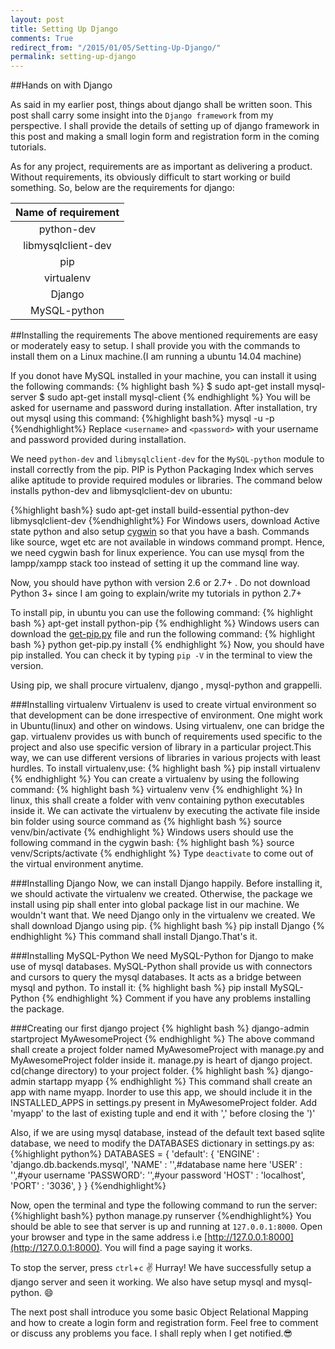 ```yaml
---
layout: post
title: Setting Up Django
comments: True
redirect_from: "/2015/01/05/Setting-Up-Django/"
permalink: setting-up-django
---
```


##Hands on with Django

As said in my earlier post, things about django shall be written soon. This post shall carry some insight into the `Django framework` from my perspective. I shall provide the details of setting up of django framework in this post and making a small login form and registration form in the coming tutorials.

As for any project, requirements are as important as delivering a product. Without requirements, its obviously difficult to start working or build something. So, below are the requirements for django:

<table>
	<thead>
		<tr>
			<th>Name of requirement</th>
		</tr>
	</thead>
	<tbody style="text-align:center;">
		<tr>
			<td>python-dev</td>
		</tr>
		<tr>
			<td>libmysqlclient-dev</td>
		</tr>
		<tr>
			<td>pip</td>
		</tr>
		<tr>
			<td>virtualenv</td>
		</tr>
		<tr>
			<td>Django</td>
		</tr>
		<tr>
			<td>MySQL-python</td>
		</tr>
	</tbody>
</table>

##Installing the requirements
The above mentioned requirements are easy or moderately easy to setup. I shall provide you with the commands to install them on a Linux machine.(I am running a ubuntu 14.04 machine)

If you donot have MySQL installed in your machine, you can install it using the following commands:
{% highlight bash %}
$ sudo apt-get install mysql-server
$ sudo apt-get install mysql-client
{% endhighlight %}
You will be asked for username and password during installation. After installation, try out mysql using this command:
{%highlight bash%}
mysql -u<username> -p<password>
{%endhighlight%}
Replace `<username>` and `<password>` with your username and password provided during installation.

We need `python-dev` and `libmysqlclient-dev` for the `MySQL-python` module to install correctly from the pip. PIP is Python Packaging Index which serves alike aptitude to provide required modules or libraries. The command below installs python-dev and libmysqlclient-dev on ubuntu:

{%highlight bash%}
sudo apt-get install build-essential python-dev libmysqlclient-dev
{%endhighlight%}
For Windows users, download Active state python and also setup [cygwin](http://cygwin.com) so that you have a bash. Commands like source, wget etc are not available in windows command prompt. Hence, we need cygwin bash for linux experience. You can use mysql from the lampp/xampp stack too instead of setting it up the command line way.

Now, you should have python with version 2.6 or 2.7+ . Do not download Python 3+ since I am going to explain/write my tutorials in python 2.7+

To install pip, in ubuntu you can use the following command:
{% highlight bash %}
apt-get install python-pip
{% endhighlight %}
Windows users can download the [get-pip.py](https://bootstrap.pypa.io/get-pip.py) file and run the following command:
{% highlight bash %}
python get-pip.py install
{% endhighlight %}
Now, you should have pip installed. You can check it by typing `pip -V` in the terminal to view the version.

Using pip, we shall procure virtualenv, django , mysql-python and grappelli.

###Installing virtualenv
Virtualenv is used to create virtual environment so that development can be done irrespective of environment. One might work in Ubuntu(linux) and other on windows. Using virtualenv, one can bridge the gap. virtualenv provides us with bunch of requirements used specific to the project and also use specific version of library in a particular project.This way, we can use different versions of libraries in various projects with least hurdles. To install virtualenv,use:
{% highlight bash %}
pip install virtualenv
{% endhighlight %}
You can create a virtualenv by using the following command:
{% highlight bash %}
virtualenv venv
{% endhighlight %}
In linux, this shall create a folder with venv containing python executables inside it. We can activate the virtualenv by executing the activate file inside bin folder using source command as
{% highlight bash %}
source venv/bin/activate
{% endhighlight %}
Windows users should use the following command in the cygwin bash:
{% highlight bash %}
source venv/Scripts/activate
{% endhighlight %}
Type `deactivate` to come out of the virtual environment anytime.

###Installing Django
Now, we can install Django happily. Before installing it, we should activate the virtualenv we created. Otherwise, the package we install using pip shall enter into global package list in our machine. We wouldn't want that. We need Django only in the virtualenv we created. We shall download Django using pip.
{% highlight bash %}
pip install Django
{% endhighlight %}
This command shall install Django.That's it.

###Installing MySQL-Python
We need MySQL-Python for Django to make use of mysql databases. MySQL-Python shall provide us with connectors and cursors to query the mysql databases. It acts as a bridge between mysql and python. To install it:
{% highlight bash %}
pip install MySQL-Python
{% endhighlight %}
Comment if you have any problems installing the package.

###Creating our first django project
{% highlight bash %}
django-admin startproject MyAwesomeProject
{% endhighlight %}
The above command shall create a project folder named MyAwesomeProject with manage.py and MyAwesomeProject folder inside it. manage.py is heart of django project.
cd(change directory) to your project folder.
{% highlight bash %}
django-admin startapp myapp
{% endhighlight %}
This command shall create an app with name myapp. Inorder to use this app, we should include it in the INSTALLED_APPS  in settings.py present in MyAwesomeProject folder. Add 'myapp' to the last of existing tuple and end it with ',' before closing the ')'

Also, if we are using mysql database, instead of the default text based sqlite database, we need to modify the DATABASES dictionary in settings.py as:
{%highlight python%}
DATABASES = {
	'default': {
	'ENGINE'  : 'django.db.backends.mysql',
	'NAME'    : '',#database name here
	'USER'    : '',#your username
	'PASSWORD': '',#your password
	'HOST'    : 'localhost',
	'PORT'    : '3036',
	}
}
{%endhighlight%}

Now, open the terminal and type the following command to run the server:
{%highlight bash%}
python manage.py runserver
{%endhighlight%}
You should be able to see that server is up and running at `127.0.0.1:8000`. Open your browser and type in the same address i.e [http://127.0.0.1:8000](http://127.0.0.1:8000). You will find a page saying it works.

To stop the server, press `ctrl`+`c`
:v:
Hurray! We have successfully setup a django server and seen it working. We also have setup mysql and mysql-python.
:smile:

The next post shall introduce you some basic Object Relational Mapping and how to create a login form and registration form. Feel free to comment or discuss any problems you face. I shall reply when I get notified.:sunglasses:
